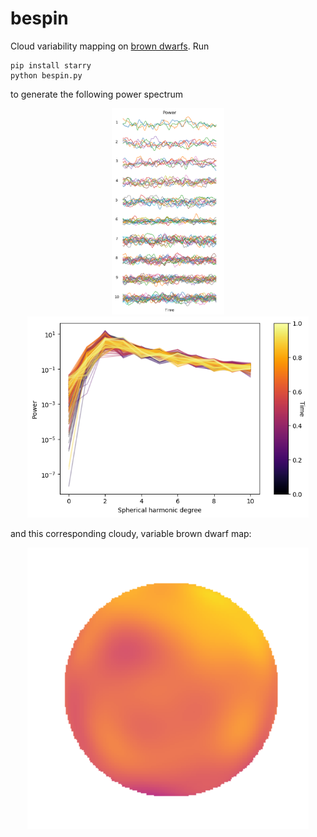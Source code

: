 # bespin
Cloud variability mapping on [brown dwarfs](http://starwars.wikia.com/wiki/Bespin). Run

```
pip install starry
python bespin.py
```

to generate the following power spectrum

<p align="center">
  <img width = "180" src="https://github.com/multidworlds/bespin/blob/master/img/coeffs.png?raw=true"/>
  <img width = "450" src="https://github.com/multidworlds/bespin/blob/master/img/powerspec.png?raw=true"/>
</p>

and this corresponding cloudy, variable brown dwarf map:

<p align="center">
  <img width = "450" src="https://github.com/multidworlds/bespin/blob/master/img/clouds.gif?raw=true"/>
</p>
